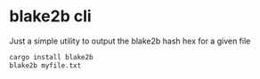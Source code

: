 # blake2b cli

Just a simple utility to output the blake2b hash hex for a
given file

```sh
cargo install blake2b
blake2b myfile.txt
```
